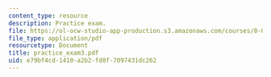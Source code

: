 ```yaml
---
content_type: resource
description: Practice exam.
file: https://ol-ocw-studio-app-production.s3.amazonaws.com/courses/8-01l-physics-i-classical-mechanics-fall-2005/e79bf4cd1410a2b2fd8f7097431dc262_practice_exam3.pdf
file_type: application/pdf
resourcetype: Document
title: practice_exam3.pdf
uid: e79bf4cd-1410-a2b2-fd8f-7097431dc262
---
```

